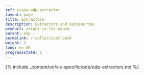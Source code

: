 ```yaml
---
ref: xiasa-odp-extractor
layout: page
title: Extractors
description: Extractors and Datasources
product: xtract-is-for-azure
parent: odp
permalink: /:collection/:path
weight: 2
lang: en_GB
progressstate: 5
---
```

{% include _content/en/xis-specific/odp/odp-extractors.md %}
